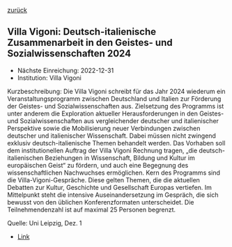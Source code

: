 [zurück](/funding/)

## Villa Vigoni: Deutsch-italienische Zusammenarbeit in den Geistes- und Sozialwissenschaften 2024

* Nächste Einreichung: 2022-12-31
* Institution: Villa Vigoni

Kurzbeschreibung: Die Villa Vigoni schreibt für das Jahr 2024 wiederum ein Veranstaltungsprogramm zwischen Deutschland und Italien zur Förderung der Geistes- und Sozialwissenschaften aus. Zielsetzung des Programms ist unter anderem die Exploration aktueller Herausforderungen in den Geistes- und Sozialwissenschaften aus vergleichender deutscher und italienischer Perspektive sowie die Mobilisierung neuer Verbindungen zwischen deutscher und italienischer Wissenschaft. Dabei müssen nicht zwingend exklusiv deutsch-italienische Themen behandelt werden. Das Vorhaben soll dem institutionellen Auftrag der Villa Vigoni Rechnung tragen, „die deutsch-italienischen Beziehungen in Wissenschaft, Bildung und Kultur im europäischen Geist“ zu fördern, und auch eine Begegnung des wissenschaftlichen Nachwuchses ermöglichen. Kern des Programms sind die Villa-Vigoni-Gespräche. Diese gelten Themen, die die aktuellen Debatten zur Kultur, Geschichte und Gesellschaft Europas vertiefen. Im Mittelpunkt steht die intensive Auseinandersetzung im Gespräch, die sich bewusst von den üblichen Konferenzformaten unterscheidet. Die Teilnehmendenzahl ist auf maximal 25 Personen begrenzt.

Quelle: Uni Leipzig, Dez. 1

* [Link](https://www.villavigoni.eu/cooperazione-italo-tedesca/?lang=de)